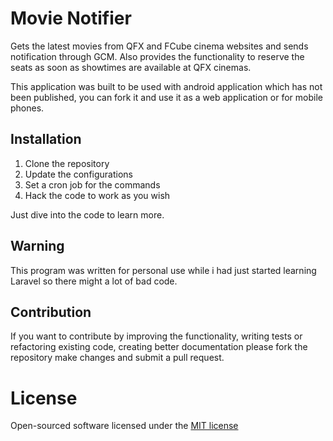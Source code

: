 # Movie Notifier

Gets the latest movies from QFX and FCube cinema websites and sends notification through GCM.
Also provides the functionality to reserve the seats as soon as showtimes are available at QFX cinemas.

This application was built to be used with android application which has not been published, you can fork it and use it as a web application or for mobile phones.

## Installation
1. Clone the repository
2. Update the configurations
3. Set a cron job for the commands
4. Hack the code to work as you wish

Just dive into the code to learn more.

## Warning

This program was written for personal use while i had just started learning Laravel so there might a lot of bad code.

## Contribution

If you want to contribute by improving the functionality, writing tests or refactoring existing code, creating better documentation please fork the repository make changes and submit a pull request.

# License

Open-sourced software licensed under the [MIT license](http://opensource.org/licenses/MIT)